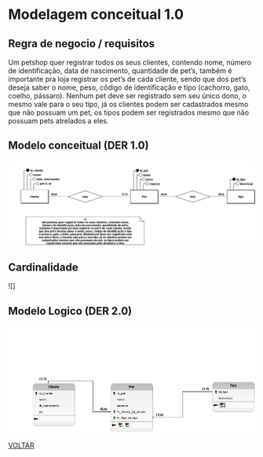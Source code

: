 # Modelagem conceitual 1.0

## Regra de negocio / requisitos

Um petshop quer registrar todos os seus clientes, contendo nome,
número de identificação, data de nascimento, quantidade de pet’s,
também é importante pra loja registrar os pet’s de cada cliente, sendo
que dos pet’s deseja saber o nome, peso, código de identificação e tipo
(cachorro, gato, coelho, pássaro). Nenhum pet deve ser registrado sem
seu único dono, o mesmo vale para o seu tipo, já os clientes podem ser
cadastrados mesmo que não possuam um pet, os tipos podem ser
registrados mesmo que não possuam pets atrelados a eles.

## Modelo conceitual (DER 1.0)

![modelagem 1.0](./conceitual/atividade02.png)

## Cardinalidade

![]

## Modelo Logico (DER 2.0)

![modelagem 2.0](./logico/atividade02_logico.png)

[VOLTAR](../README.md)
